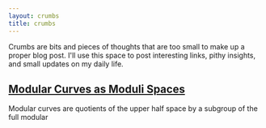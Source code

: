 ```yaml
---
layout: crumbs
title: crumbs
---
```


Crumbs are bits and pieces of thoughts that are too small to make up a proper blog post. I'll use this space to post interesting links, pithy insights, and small updates on my daily life.

## [Modular Curves as Moduli Spaces](/assets/pdfs/modularcurves.pdf)

Modular curves are quotients of the upper half space by a subgroup of the full modular